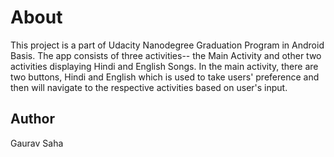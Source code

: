 # About

This project is a part of Udacity Nanodegree Graduation Program in Android Basis. The app consists of three activities-- the Main Activity and other two activities displaying Hindi and English Songs. In the main activity, there are two buttons, Hindi and English which is used to take users' preference and then will navigate to the respective activities based on user's input.

## Author

Gaurav Saha

